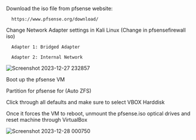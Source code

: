 Download the iso file from pfsense website:
      
      https://www.pfsense.org/download/

Change Network Adapter settings in Kali Linux (Change in pfsensefirewall iso)

      Adapter 1: Bridged Adapter

      Adapter 2: Internal Network

![Screenshot 2023-12-27 232857](https://github.com/hetp1/pfSense-Firewall/assets/108355131/7df37f39-e374-4c7a-b504-fe6553cff87c)


Boot up the pfsense VM

Partition for pfsense for (Auto ZFS)

Click through all defaults and make sure to select VBOX Harddisk

Once it forces the VM to reboot, unmount the pfsense.iso optical drives and reset machine through VirtualBox


![Screenshot 2023-12-28 000750](https://github.com/hetp1/pfSense-Firewall/assets/108355131/07cbc274-9c33-4baa-93dc-e20ad6de956d)
